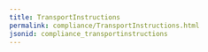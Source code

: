 ```yaml
---
title: TransportInstructions
permalink: compliance/TransportInstructions.html
jsonid: compliance_transportinstructions
---
```

